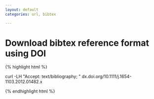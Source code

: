 ```yaml
---
layout: default
categories: url, bibtex

---
```


# Download bibtex reference format using DOI

{% highlight html %}

curl -LH "Accept: text/bibliography; " dx.doi.org/10.1111/j.1654-1103.2012.01482.x

{% endhighlight html %}

